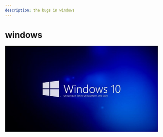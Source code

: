 ```yaml
---
description: the bugs in windows
---
```


# windows

![](../../.gitbook/assets/image%20%2815%29.png)

